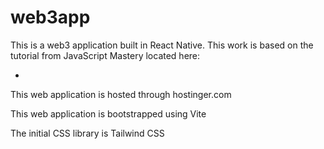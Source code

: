 # web3app
This is a web3 application built in React Native. This work is based on the tutorial from JavaScript Mastery located here: 
 
 - 

 This web application is hosted through hostinger.com

 This web application is bootstrapped using Vite 

 The initial CSS library is Tailwind CSS




